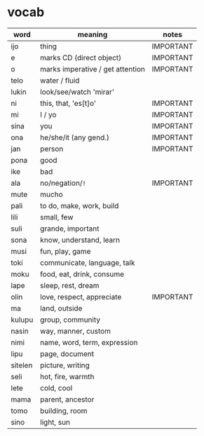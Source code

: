 # vocab

| word    | meaning                          | notes     |
| ------- | -------------------------------- | --------- |
| ijo     | thing                            | IMPORTANT |
| e       | marks CD (direct object)         | IMPORTANT |
| o       | marks imperative / get attention | IMPORTANT |
| telo    | water / fluid                    |           |
| lukin   | look/see/watch 'mirar'           |           |
| ni      | this, that, 'es[t]o'             | IMPORTANT |
| mi      | I / yo                           | IMPORTANT |
| sina    | you                              | IMPORTANT |
| ona     | he/she/it (any gend.)            | IMPORTANT |
| jan     | person                           | IMPORTANT |
| pona    | good                             |           |
| ike     | bad                              |           |
| ala     | no/negation/`!`                  | IMPORTANT |
| mute    | mucho                            |           |
| pali    | to do, make, work, build         |           |
| lili    | small, few                       |           |
| suli    | grande, important                |           |
| sona    | know, understand, learn          |           |
| musi    | fun, play, game                  |           |
| toki    | communicate, language, talk      |           |
| moku    | food, eat, drink, consume        |           |
| lape    | sleep, rest, dream               |           |
| olin    | love, respect, appreciate        | IMPORTANT |
| ma      | land, outside                    |           |
| kulupu  | group, community                 |           |
| nasin   | way, manner, custom              |           |
| nimi    | name, word, term, expression     |           |
| lipu    | page, document                   |           |
| sitelen | picture, writing                 |           |
| seli    | hot, fire, warmth                |           |
| lete    | cold, cool                       |           |
| mama    | parent, ancestor                 |           |
| tomo    | building, room                   |           |
| sino    | light, sun                       |           |

